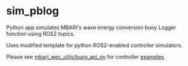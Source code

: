 # sim_pblog
Python app simulates MBARI's wave energy conversion buoy Logger function using ROS2 topics.

Uses modified template for python ROS2-enabled controller simulators.

Please see [mbari_wec_utils/buoy_api_py](https://github.com/osrf/mbari_wec_utils/tree/v1.1.0/buoy_api_py)
for controller [examples](https://github.com/osrf/mbari_wec_utils/tree/v1.1.0/buoy_api_py/buoy_api/examples)


